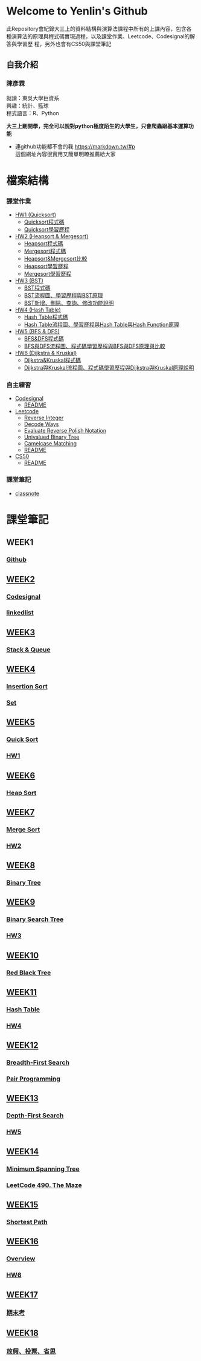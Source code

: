 # Welcome to Yenlin's Github

此Repository會紀錄大三上的資料結構與演算法課程中所有的上課內容，包含各種演算法的原理與程式碼實現過程，以及課堂作業、Leetcode、Codesignal的解答與學習歷
程，另外也會有CS50與課堂筆記

## 自我介紹
### 陳彥霖
就讀：東吳大學巨資系</br>
興趣：統計、籃球</br>
程式語言：R、Python</br>

**大三上剛開學，完全可以說對python極度陌生的大學生，只會爬蟲跟基本運算功能**

* 連github功能都不會的我
https://markdown.tw/#p  </br>
這個網址內容很實用又簡單明瞭推薦給大家


# 檔案結構
### 課堂作業
- [HW1 (Quicksort)](HW1)
  - [Quicksort程式碼](/HW1/quicksort_06170233.py)
  - [Quicksort學習歷程](/HW1/quicksort流程圖與學習歷程.md)
- [HW2 (Heapsort & Mergesort)](HW2)
  - [Heapsort程式碼](/HW2/heap_sort_06170233.py)
  - [Mergesort程式碼](/HW2/merge_sort_06170233.py)
  - [Heapsort&Mergesort比較](/HW2/merge%20sort%26%20heap%20sort%20之比較.md)
  - [Heapsort學習歷程](/HW2/heap_sort流程圖、學習歷程.md)
  - [Mergesort學習歷程](/HW2/merge_sort流程圖、學習歷程.md)
- [HW3 (BST)](HW3)
  - [BST程式碼](/HW3/binary_search_tree_06170233.py)
  - [BST流程圖、學習歷程與BST原理](/HW3/Binary%20Search%20Tree%20流程圖、學習歷程與BST原理.md)
  - [BST新增、刪除、查詢、修改功能說明](/HW3/Binary%20Search%20Tree%20新增、刪除、查詢、修改功能說明.md)
- [HW4 (Hash Table)](HW4)
  - [Hash Table程式碼](/HW4/hash_table_06170233.py)
  - [Hash Table流程圖、學習歷程與Hash Table與Hash Function原理](/HW4/Hash%20Table%20流程圖、學習歷程、原理.md)
- [HW5 (BFS & DFS)](HW5)
  - [BFS&DFS程式碼](/HW5/BFS_06170233.py)
  - [BFS與DFS流程圖、程式碼學習歷程與BFS與DFS原理與比較](/HW5/BFS與DFS流程圖、程式碼學習歷程與BFS與DFS原理與比較.md)
- [HW6 (Dijkstra & Kruskal)](HW6)
  - [Dijkstra&Kruskal程式碼](/HW6/Dijkstra_06170233.py)
  - [Dijkstra與Kruskal流程圖、程式碼學習歷程與Dijkstra與Kruskal原理說明](/HW6/Dijkstra與Kruskal流程圖、程式碼學習歷程與Dijkstra與Kruskal原理說明.md)

### 自主練習
- [Codesignal](codesignal)
  - [README](/codesignal/README.md)
- [Leetcode](leetcode)
  - [Reverse Integer](/leetcode/7_Reverse%20Integer_06170233.py)
  - [Decode Ways](/leetcode/91_Decode%20Ways_06170233.py)
  - [Evaluate Reverse Polish Notation](/leetcode/150_Evaluate%20Reverse%20Polish%20Notation_06170233.py)
  - [Univalued Binary Tree](/leetcode/965_Univalued%20Binary%20Tree_06170233.py)
  - [Camelcase Matching](/leetcode/1023_Camelcase%20Matching_06170233.py)
  - [README](/leetcode/README.md)
- [CS50](CS50)
  - [README](/CS50/README.md)

### 課堂筆記
- [classnote](classnote)



# 課堂筆記
## WEEK1
### <a href='https://github.com/yen880405/yenlin/blob/master/classnote/github.md'>Github
## WEEK2
### <a href='https://github.com/yen880405/yenlin/tree/master/codesignal'>Codesignal
### <a href='https://github.com/yen880405/yenlin/blob/master/classnote/linkedlist.md'>linkedlist
## WEEK3
### <a href='https://github.com/yen880405/yenlin/blob/master/classnote/stack%26queue.md'>Stack & Queue
## WEEK4
### <a href='https://github.com/yen880405/yenlin/blob/master/classnote/insertion_sort.md'>Insertion Sort
### <a href='https://github.com/yen880405/yenlin/blob/master/classnote/set.md'>Set
## WEEK5
### <a href='https://github.com/yen880405/yenlin/blob/master/HW1/quicksort%E6%B5%81%E7%A8%8B%E5%9C%96%E8%88%87%E5%AD%B8%E7%BF%92%E6%AD%B7%E7%A8%8B.md'>Quick Sort
### <a href='https://github.com/yen880405/yenlin/tree/master/HW1'>HW1
## WEEK6
### <a href='https://github.com/yen880405/yenlin/blob/master/HW2/heap_sort%E6%B5%81%E7%A8%8B%E5%9C%96%E3%80%81%E5%AD%B8%E7%BF%92%E6%AD%B7%E7%A8%8B.md'>Heap Sort
## WEEK7
### <a href='https://github.com/yen880405/yenlin/blob/master/HW2/merge_sort%E6%B5%81%E7%A8%8B%E5%9C%96%E3%80%81%E5%AD%B8%E7%BF%92%E6%AD%B7%E7%A8%8B.md'>Merge Sort
### <a href='https://github.com/yen880405/yenlin/tree/master/HW2'>HW2
## WEEK8
### <a href='https://github.com/yen880405/yenlin/blob/master/HW3/Binary%20Search%20Tree%20%E6%96%B0%E5%A2%9E%E3%80%81%E5%88%AA%E9%99%A4%E3%80%81%E6%9F%A5%E8%A9%A2%E3%80%81%E4%BF%AE%E6%94%B9%E5%8A%9F%E8%83%BD%E8%AA%AA%E6%98%8E.md'>Binary Tree
## WEEK9
### <a href='https://github.com/yen880405/yenlin/blob/master/HW3/Binary%20Search%20Tree%20%E6%B5%81%E7%A8%8B%E5%9C%96%E3%80%81%E5%AD%B8%E7%BF%92%E6%AD%B7%E7%A8%8B%E8%88%87BST%E5%8E%9F%E7%90%86.md'>Binary Search Tree
### <a href='https://github.com/yen880405/yenlin/tree/master/HW3'>HW3
## WEEK10
### <a href='https://github.com/yen880405/yenlin/blob/master/classnote/red_black_tree.md'>Red Black Tree
## WEEK11
### <a href='https://github.com/yen880405/yenlin/blob/master/HW4/Hash%20Table%20%E6%B5%81%E7%A8%8B%E5%9C%96%E3%80%81%E5%AD%B8%E7%BF%92%E6%AD%B7%E7%A8%8B%E3%80%81%E5%8E%9F%E7%90%86.md'>Hash Table
### <a href='https://github.com/yen880405/yenlin/tree/master/HW4'>HW4
## WEEK12
### <a href='https://github.com/yen880405/yenlin/blob/master/HW5/BFS%E8%88%87DFS%E6%B5%81%E7%A8%8B%E5%9C%96%E3%80%81%E7%A8%8B%E5%BC%8F%E7%A2%BC%E5%AD%B8%E7%BF%92%E6%AD%B7%E7%A8%8B%E8%88%87BFS%E8%88%87DFS%E5%8E%9F%E7%90%86%E8%88%87%E6%AF%94%E8%BC%83.md'>Breadth-First Search
### <a href='https://www.youtube.com/watch?v=vgkahOzFH2Q&feature=youtu.be'>Pair Programming
## WEEK13
### <a href='https://github.com/yen880405/yenlin/blob/master/HW5/BFS%E8%88%87DFS%E6%B5%81%E7%A8%8B%E5%9C%96%E3%80%81%E7%A8%8B%E5%BC%8F%E7%A2%BC%E5%AD%B8%E7%BF%92%E6%AD%B7%E7%A8%8B%E8%88%87BFS%E8%88%87DFS%E5%8E%9F%E7%90%86%E8%88%87%E6%AF%94%E8%BC%83.md'>Depth-First Search
### <a href='https://github.com/yen880405/yenlin/tree/master/HW5'>HW5
## WEEK14
### <a href='https://github.com/yen880405/yenlin/blob/master/HW6/Dijkstra%E8%88%87Kruskal%E6%B5%81%E7%A8%8B%E5%9C%96%E3%80%81%E7%A8%8B%E5%BC%8F%E7%A2%BC%E5%AD%B8%E7%BF%92%E6%AD%B7%E7%A8%8B%E8%88%87Dijkstra%E8%88%87Kruskal%E5%8E%9F%E7%90%86%E8%AA%AA%E6%98%8E.md'>Minimum Spanning Tree
### <a href='https://leetcode.com/articles/the-maze/'>LeetCode 490. The Maze
## WEEK15
### <a href='https://github.com/yen880405/yenlin/blob/master/HW6/Dijkstra%E8%88%87Kruskal%E6%B5%81%E7%A8%8B%E5%9C%96%E3%80%81%E7%A8%8B%E5%BC%8F%E7%A2%BC%E5%AD%B8%E7%BF%92%E6%AD%B7%E7%A8%8B%E8%88%87Dijkstra%E8%88%87Kruskal%E5%8E%9F%E7%90%86%E8%AA%AA%E6%98%8E.md'>Shortest Path
## WEEK16
### Overview
### <a href='https://github.com/yen880405/yenlin/tree/master/HW6'>HW6
## WEEK17
### 期末考
## WEEK18
### 放假、投票、省思
